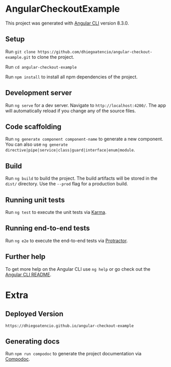 # AngularCheckoutExample

This project was generated with [Angular CLI](https://github.com/angular/angular-cli) version 8.3.0.

## Setup

Run `git clone https://github.com/dhiegoatencio/angular-checkout-example.git` to clone the project.

Run `cd angular-checkout-example`

Run `npm install` to install all npm dependencies of the project.


## Development server

Run `ng serve` for a dev server. Navigate to `http://localhost:4200/`. The app will automatically reload if you change any of the source files.

## Code scaffolding

Run `ng generate component component-name` to generate a new component. You can also use `ng generate directive|pipe|service|class|guard|interface|enum|module`.

## Build

Run `ng build` to build the project. The build artifacts will be stored in the `dist/` directory. Use the `--prod` flag for a production build.

## Running unit tests

Run `ng test` to execute the unit tests via [Karma](https://karma-runner.github.io).

## Running end-to-end tests

Run `ng e2e` to execute the end-to-end tests via [Protractor](http://www.protractortest.org/).

## Further help

To get more help on the Angular CLI use `ng help` or go check out the [Angular CLI README](https://github.com/angular/angular-cli/blob/master/README.md).



# Extra

## Deployed Version

`https://dhiegoatencio.github.io/angular-checkout-example`


## Generating docs

Run `npm run compodoc` to generate the project documentation via [Compodoc](https://compodoc.app/).